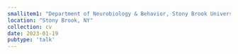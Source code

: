 ```yaml
---
smallitem1: "Department of Neurobiology & Behavior, Stony Brook University"
location: "Stony Brook, NY"
collection: cv
date: 2023-01-19
pubtype: 'talk'
---
```


